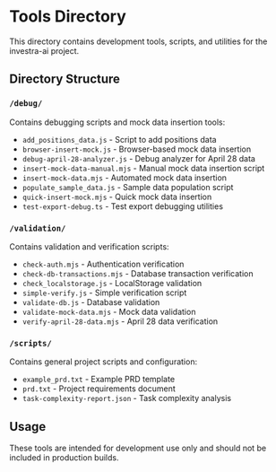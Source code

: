 # Tools Directory

This directory contains development tools, scripts, and utilities for the investra-ai project.

## Directory Structure

### `/debug/`
Contains debugging scripts and mock data insertion tools:
- `add_positions_data.js` - Script to add positions data
- `browser-insert-mock.js` - Browser-based mock data insertion
- `debug-april-28-analyzer.js` - Debug analyzer for April 28 data
- `insert-mock-data-manual.mjs` - Manual mock data insertion script
- `insert-mock-data.mjs` - Automated mock data insertion
- `populate_sample_data.js` - Sample data population script
- `quick-insert-mock.mjs` - Quick mock data insertion
- `test-export-debug.ts` - Test export debugging utilities

### `/validation/`
Contains validation and verification scripts:
- `check-auth.mjs` - Authentication verification
- `check-db-transactions.mjs` - Database transaction verification
- `check_localstorage.js` - LocalStorage validation
- `simple-verify.js` - Simple verification script
- `validate-db.js` - Database validation
- `validate-mock-data.mjs` - Mock data validation
- `verify-april-28-data.mjs` - April 28 data verification

### `/scripts/`
Contains general project scripts and configuration:
- `example_prd.txt` - Example PRD template
- `prd.txt` - Project requirements document
- `task-complexity-report.json` - Task complexity analysis

## Usage

These tools are intended for development use only and should not be included in production builds.
